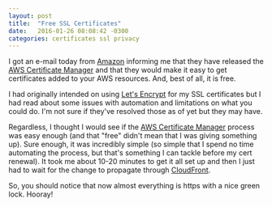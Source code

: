 ```yaml
---
layout: post
title:  "Free SSL Certificates"
date:   2016-01-26 08:08:42 -0300
categories: certificates ssl privacy
---
```

I got an e-mail today from [Amazon](amazon) informing me that they have released the [AWS Certificate Manager](aws-cert-manager)
and that they would make it easy to get certificates added to your AWS resources. And, best of all, it is free. 

I had originally intended on using [Let's Encrypt](letsencrypt) for my SSL certificates but I had read about some issues 
with automation and limitations on what you could do. I'm not sure if they've resolved those as of yet but they may have.

Regardless, I thought I would see if the [AWS Certificate Manager](aws-cert-manager) process was easy enough (and that 
"free" didn't mean that I was giving something up). Sure enough, it was incredibly simple (so simple that I spend no time
automating the process, but that's something I can tackle before my cert renewal). It took me about 10-20 minutes to get
it all set up and then I just had to wait for the change to propagate through [CloudFront](https://aws.amazon.com/cloudfront/).

So, you should notice that now almost everything is https with a nice green lock. Hooray!

[amazon]: https://www.amazon.com
[aws-cert-manager]: http://aws.amazon.com/certificate-manager/
[letsencrypt]: https://letsencrypt.org/
[cloudfront]: https://aws.amazon.com/cloudfront/